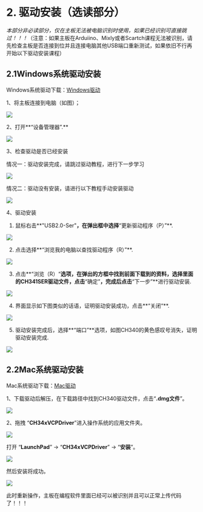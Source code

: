 # 2. 驱动安装（选读部分）

*本部分非必读部分，仅在主板无法被电脑识别时使用，如果已经识别可直接跳过！！！*（注意：如果主板在Arduiino、Mixly或者Scartch课程无法被识别，请先检查主板是否连接到位并且连接电脑其他USB端口重新测试，如果依旧不行再开始以下驱动安装课程）

## 2.1Windows系统驱动安装

Windows系统驱动下载：[Windows驱动](./Windows.7z)

1、将主板连接到电脑（如图）；

![](./media/a36.png)

2、打开**“设备管理器”.**

![](media/02.png)

3、检查驱动是否已经安装

情况一：驱动安装完成，请跳过驱动教程，进行下一步学习

![](media/03.png)

情况二：驱动没有安装，请进行以下教程手动安装驱动

![](media/04.png)

4、驱动安装

1. 鼠标右击**"USB2.0-Ser"**，在弹出框中选择**“更新驱动程序（P）”**.

![](media/05.png)

2. 点击选择**“浏览我的电脑以查找驱动程序（R）”**.

![](media/06.png)

3. 点击**“浏览（R）“**选项，在弹出的方框中找到前面下载到的资料，选择里面的CH341SER驱动文件，点击**“确定”**，完成后点击**“下一步”**进行驱动安装.

![](media/08.png)

4. 界面显示如下图类似的话语，证明驱动安装成功，点击**“关闭“**.

![](media/09.png)

5. 驱动安装完成后，选择**“端口”**选项，如图CH340的黄色感叹号消失，证明驱动安装完成.

![](media/010.png)

## 2.2Mac系统驱动安装

Mac系统驱动下载：[Mac驱动](./Mac.7z)

1、下载驱动后解压，在下载路径中找到CH340驱动文件，点击“**.dmg文件**”。

![](./media/11.png)

2、拖拽 “**CH34xVCPDriver**”进入操作系统的应用文件夹。

![](./media/22.png)

打开 “**LaunchPad**” → “**CH34xVCPDriver**” → “**安装**”。

![](./media/a26.png)

然后安装将成功。

![](./media/a27.png)

此时重新操作，主板在编程软件里面已经可以被识别并且可以正常上传代码了！！！